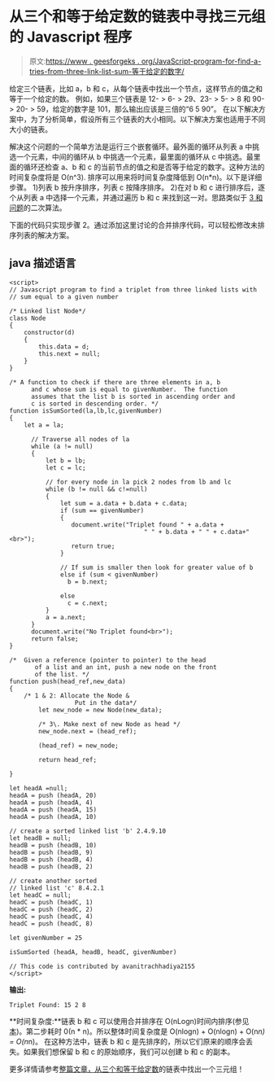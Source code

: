 # 从三个和等于给定数的链表中寻找三元组的 Javascript 程序

> 原文:[https://www . geesforgeks . org/JavaScript-program-for-find-a-tries-from-three-link-list-sum-等于给定的数字/](https://www.geeksforgeeks.org/javascript-program-for-finding-a-triplet-from-three-linked-lists-with-sum-equal-to-a-given-number/)

给定三个链表，比如 a，b 和 c，从每个链表中找出一个节点，这样节点的值之和等于一个给定的数。
例如，如果三个链表是 12- > 6- > 29、23- > 5- > 8 和 90- > 20- > 59，给定的数字是 101，那么输出应该是三倍的“6 5 90”。
在以下解决方案中，为了分析简单，假设所有三个链表的大小相同。以下解决方案也适用于不同大小的链表。

解决这个问题的一个简单方法是运行三个嵌套循环。最外面的循环从列表 a 中挑选一个元素，中间的循环从 b 中挑选一个元素，最里面的循环从 c 中挑选。最里面的循环还检查 a、b 和 c 的当前节点的值之和是否等于给定的数字。这种方法的时间复杂度将是 O(n^3).
排序可以用来将时间复杂度降低到 O(n*n)。以下是详细步骤。
1)列表 b 按升序排序，列表 c 按降序排序。
2)在对 b 和 c 进行排序后，逐个从列表 a 中选择一个元素，并通过遍历 b 和 c 来找到这一对。思路类似于 [3 和问题](http://en.wikipedia.org/wiki/3SUM)的二次算法。

下面的代码只实现步骤 2。通过添加这里讨论的合并排序代码，可以轻松修改未排序列表的解决方案。

## java 描述语言

```
<script>
// Javascript program to find a triplet from three linked lists with
// sum equal to a given number

/* Linked list Node*/
class Node
{
    constructor(d)
    {
        this.data = d;
        this.next = null;
    }
}

/* A function to check if there are three elements in a, b
      and c whose sum is equal to givenNumber.  The function
      assumes that the list b is sorted in ascending order and
      c is sorted in descending order. */
function isSumSorted(la,lb,lc,givenNumber)
{
    let a = la;

      // Traverse all nodes of la
      while (a != null)
      {
          let b = lb;
          let c = lc;

          // for every node in la pick 2 nodes from lb and lc
          while (b != null && c!=null)
          {
              let sum = a.data + b.data + c.data;
              if (sum == givenNumber)
              {
                 document.write("Triplet found " + a.data +
                                     " " + b.data + " " + c.data+"<br>");
                 return true;
              }

              // If sum is smaller then look for greater value of b
              else if (sum < givenNumber)
                b = b.next;

              else
                c = c.next;
          }
          a = a.next;
      }
      document.write("No Triplet found<br>");
      return false;
}

/*  Given a reference (pointer to pointer) to the head
       of a list and an int, push a new node on the front
       of the list. */
function push(head_ref,new_data)
{
    /* 1 & 2: Allocate the Node &
                  Put in the data*/
        let new_node = new Node(new_data);

        /* 3\. Make next of new Node as head */
        new_node.next = (head_ref);

        (head_ref) = new_node;

        return head_ref;

}

let headA =null;
headA = push (headA, 20) 
headA = push (headA, 4) 
headA = push (headA, 15) 
headA = push (headA, 10) 

// create a sorted linked list 'b' 2.4.9.10 
let headB = null;
headB = push (headB, 10) 
headB = push (headB, 9) 
headB = push (headB, 4) 
headB = push (headB, 2) 

// create another sorted 
// linked list 'c' 8.4.2.1 
let headC = null;
headC = push (headC, 1) 
headC = push (headC, 2) 
headC = push (headC, 4) 
headC = push (headC, 8) 

let givenNumber = 25

isSumSorted (headA, headB, headC, givenNumber) 

// This code is contributed by avanitrachhadiya2155
</script>

```

**输出:**

```
Triplet Found: 15 2 8
```

**时间复杂度:**链表 b 和 c 可以使用合并排序在 O(nLogn)时间内排序(参见[本](https://www.geeksforgeeks.org/merge-sort-for-linked-list/))。第二步耗时 0(n * n)。所以整体时间复杂度是 O(nlogn) + O(nlogn) + O(n*n) = O(n*n)。
在这种方法中，链表 b 和 c 是先排序的，所以它们原来的顺序会丢失。如果我们想保留 b 和 c 的原始顺序，我们可以创建 b 和 c 的副本。

更多详情请参考[整篇文章，从三个和等于给定数](https://www.geeksforgeeks.org/find-a-triplet-from-three-linked-lists-with-sum-equal-to-a-given-number/)的链表中找出一个三元组！